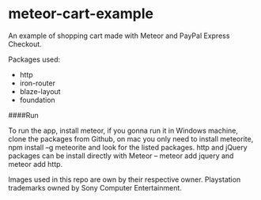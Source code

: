 meteor-cart-example
===================

An example of shopping cart made with Meteor and PayPal Express Checkout.

Packages used:
- http
- iron-router
- blaze-layout
- foundation

####Run

To run the app, install meteor, if you gonna run it in Windows machine, clone the packages from Github, on mac you only need to install meteorite, npm install –g meteorite and look for the listed packages. http and jQuery packages can be install directly with Meteor – meteor add jquery and meteor add http.

Images used in this repo are own by their respective owner. Playstation trademarks owned by Sony Computer Entertainment.
